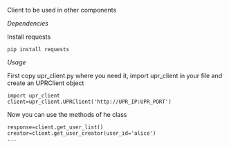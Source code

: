 Client to be used in other components

*Dependencies*

Install requests

	pip install requests

*Usage*

First copy upr_client.py  where you need it, import upr_client in your file and create an UPRClient object

	import upr_client
	client=upr_client.UPRClient('http://UPR_IP:UPR_PORT')

Now you can use the methods of he class

	response=client.get_user_list()
	creator=client.get_user_creator(user_id='alice')
	...
